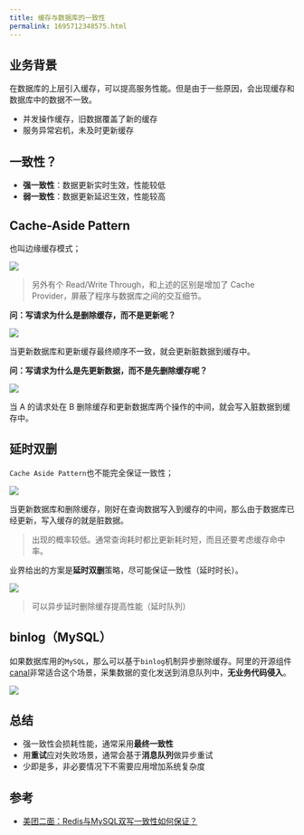```yaml
---
title: 缓存与数据库的一致性
permalink: 1695712348575.html
---
```


## 业务背景

在数据库的上层引入缓存，可以提高服务性能。但是由于一些原因，会出现缓存和数据库中的数据不一致。

- 并发操作缓存，旧数据覆盖了新的缓存
- 服务异常宕机，未及时更新缓存

## 一致性？

- **强一致性**：数据更新实时生效，性能较低
- **弱一致性**：数据更新延迟生效，性能较高

## Cache-Aside Pattern

也叫边缘缓存模式；

![](https://image.caojiantao.site:1024/ee23ad798cb3c20950ded1fb801e65c4.png)

> 另外有个 Read/Write Through，和上述的区别是增加了 Cache Provider，屏蔽了程序与数据库之间的交互细节。

**问：写请求为什么是删除缓存，而不是更新呢？**

![](https://image.caojiantao.site:1024/79db8458a16f02e8536a57fc0b460c56.png)

当更新数据库和更新缓存最终顺序不一致，就会更新脏数据到缓存中。

**问：写请求为什么是先更新数据，而不是先删除缓存呢？**

![](https://image.caojiantao.site:1024/81677e01799c8de3c3a7e1f517c3138b.png)

当 A 的请求处在 B 删除缓存和更新数据库两个操作的中间，就会写入脏数据到缓存中。

## 延时双删

`Cache Aside Pattern`也不能完全保证一致性；

![](https://image.caojiantao.site:1024/73321ee6a5baefa9dc08551d85bf8c7c.png)

当更新数据库和删除缓存，刚好在查询数据写入到缓存的中间，那么由于数据库已经更新，写入缓存的就是脏数据。

> 出现的概率较低。通常查询耗时都比更新耗时短，而且还要考虑缓存命中率。

业界给出的方案是**延时双删**策略，尽可能保证一致性（延时时长）。

![](https://image.caojiantao.site:1024/b9491b6af8ce6b69557717ac21d698bd.png)

> 可以异步延时删除缓存提高性能（延时队列）

## binlog（MySQL）

如果数据库用的`MySQL`，那么可以基于`binlog`机制异步删除缓存。阿里的开源组件[canal](https://github.com/alibaba/canal)非常适合这个场景，采集数据的变化发送到消息队列中，**无业务代码侵入**。

![](https://image.caojiantao.site:1024/a043d8e7dfdc632364438fdc9ee3cbe1.png)

## 总结

- 强一致性会损耗性能，通常采用**最终一致性**
- 用**重试**应对失败场景，通常会基于**消息队列**做异步重试
- 少即是多，非必要情况下不需要应用增加系统复杂度

## 参考

- [美团二面：Redis与MySQL双写一致性如何保证？](https://juejin.cn/post/6964531365643550751)